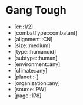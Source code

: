 
# Gang Tough

- [cr::1/2]
- [combatType::combatant]
- [alignment::CN]
- [size::medium]
- [type::humanoid]
- [subtype::human]
- [environment::any]
- [climate::any]
- [planet::-]
- [organization::any]
- [source::PW]
- [page::178]
